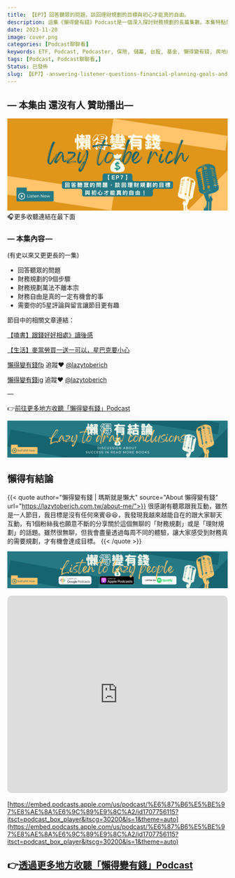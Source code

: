 ```yaml
---
title: 【EP7】回答聽眾的問題，談回理財規劃的目標與初心才能真的自由。
description: 這集《懶得變有錢》Podcast是一個深入探討財務規劃的長篇集數。本集特點包括回答聽眾的財務問題、介紹財務規劃的九個步驟，並深入討論財務自由的可能性。節目亦提供相關文章連結，包括對《跟錢好好相處》一書的讀後感，及關於麥當勞和星巴克消費策略的建議。此外，還鼓勵聽眾給予五星評論和留言，以豐富節目內容。詳細資訊可於節目的網站和社交媒體頁面找到。
date: 2023-11-20
image: cover.png
categories: [Podcast聊聊看]
keywords: ETF, Podcast, Podcaster, 保險, 儲蓄, 台股, 基金, 懶得變有錢, 房地產, 投資, 投資理財, 支出, 收入, 理財, 理財規劃, 瑪斯理財兩三事, 稅務, 總體經濟, 美股, 職涯心得, 股利收入, 複委託, 記帳, 讀書心得, 財務規劃, 財商, 貸款, 資產配置, 退休規劃, 開源節流
tags: [Podcast, Podcast聊聊看,]
Status: 已發佈
slug: 【EP7】-answering-listener-questions-financial-planning-goals-and-true-freedom
---
```

## — 本集由 還沒有人 贊助播出—
![](cover.png)
🎧更多收聽連結在最下面

### — 本集內容 —
(有史以來又更更長的一集)

- 回答聽眾的問題
- 財務規劃的9個步驟
- 財務規劃萬法不離本宗
- 財務自由是真的一定有機會的事
- 需要你的5星評論與留言讓節目更有趣

節目中的相關文章連結：

[【嗑書】跟錢好好相處》讀後感](https://lazytoberich.com.tw/p/read-booksafter-being-in-the-workforce-for-a-while-we-all-need-to-get-along-with-money-again./)

[【生活】麥當勞買一送一可以，星巴克要小心](https://lazytoberich.com.tw/p/income-and-expensesmcdonalds-buy-one-get-one-free-is-available-be-careful-with-starbucks./)

[懶得變有錢fb](https://www.facebook.com/lazytoberich) 追蹤❤️ [@lazytoberich](https://www.facebook.com/lazytoberich)

[懶得變有錢ig](https://www.instagram.com/lazytoberich/) 追蹤❤️ [@lazytoberich](https://www.instagram.com/lazytoberich/)

—

👉[前往更多地方收聽「懶得變有錢」Podcast](https://solink.soundon.fm/lazytoberich)

![Lazytodrawconclusions.svg](Lazytodrawconclusions.svg)

## 懶得有結論


{{< quote author="懶得變有錢 | 瑪斯就是懶大" source="About 懶得變有錢" url="https://lazytoberich.com.tw/about-me/">}}
很感謝有聽眾跟我互動，雖然是一人節目，我目標是沒有任何來賓😆😆，我發現我越來越能自在的跟大家聊天互動，有1個粉絲我也願意不斷的分享關於這個無聊的「財務規劃」或是「理財規劃」的話題。雖然很無聊，但我會盡量透過每周不同的體驗，讓大家感受到財務真的需要規劃，才有機會達成目標。
{{< /quote >}}


![Lisenttolazypeople.svg](Lisenttolazypeople.svg)


<iframe id="embedPlayer" src="https://embed.podcasts.apple.com/us/podcast/%E6%87%B6%E5%BE%97%E8%AE%8A%E6%9C%89%E9%8C%A2/id1707756115?itsct=podcast_box_player&amp;itscg=30200&amp;ls=1&amp;theme=auto" height="450px" frameborder="0" sandbox="allow-forms allow-popups allow-same-origin allow-scripts allow-top-navigation-by-user-activation" allow="autoplay *; encrypted-media *; clipboard-write" style="width: 100%; max-width: 660px; overflow: hidden; border-radius: 10px; transform: translateZ(0px); animation: 2s ease 0s 6 normal none running loading-indicator; background-color: rgb(228, 228, 228);"></iframe>

[https://embed.podcasts.apple.com/us/podcast/%E6%87%B6%E5%BE%97%E8%AE%8A%E6%9C%89%E9%8C%A2/id1707756115?itsct=podcast_box_player&itscg=30200&ls=1&theme=auto](https://embed.podcasts.apple.com/us/podcast/%E6%87%B6%E5%BE%97%E8%AE%8A%E6%9C%89%E9%8C%A2/id1707756115?itsct=podcast_box_player&itscg=30200&ls=1&theme=auto)

## 👉[透過更多地方收聽「懶得變有錢」Podcast](https://solink.soundon.fm/lazytoberich)